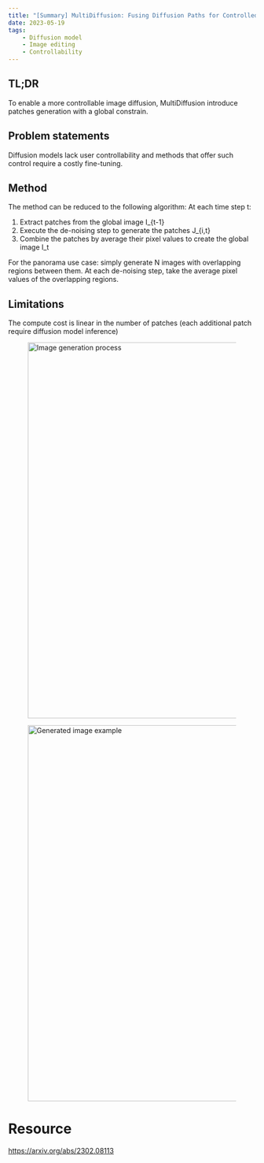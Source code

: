 ```yaml
---
title: "[Summary] MultiDiffusion: Fusing Diffusion Paths for Controlled Image Generation"
date: 2023-05-19
tags: 
    - Diffusion model
    - Image editing
    - Controllability 
---
```


## TL;DR
To enable a more controllable image diffusion, MultiDiffusion introduce patches generation with a global constrain.

## Problem statements
Diffusion models lack user controllability and methods that offer such control require a costly fine-tuning.

## Method 
The method can be reduced to the following algorithm:
At each time step t:
1. Extract patches from the global image I_{t-1}
2. Execute the de-noising step to generate the patches J_{i,t} 
3. Combine the patches by average their pixel values to create the global image I_t

For the panorama use case: simply generate N images with overlapping regions between them. At each de-noising step, take the average pixel values of the overlapping regions.

## Limitations
The compute cost is linear in the number of patches (each additional patch require diffusion model inference)

<figure>
    <img src="/content/posts/20230525_multidiffusion/process.png"
         alt="Image generation process"
         width="764">
</figure>
<figure>
    <img src="/content/posts/20230525_multidiffusion/examples.png"
         alt="Generated image example"
         width="764">
</figure>

# Resource
<https://arxiv.org/abs/2302.08113>